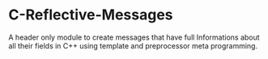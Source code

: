 # C-Reflective-Messages
A header only module to create messages that have full Informations about all their fields in C++ using template and preprocessor meta programming.
